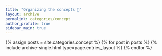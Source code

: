 ```yaml
---
title: "Organizing the concepts!📝"
layout: archive
permalink: categories/concept
author_profile: true
sidebar_main: true
---
```


{% assign posts = site.categories.concept %}
{% for post in posts %} {% include archive-single.html type=page.entries_layout %} {% endfor %}
